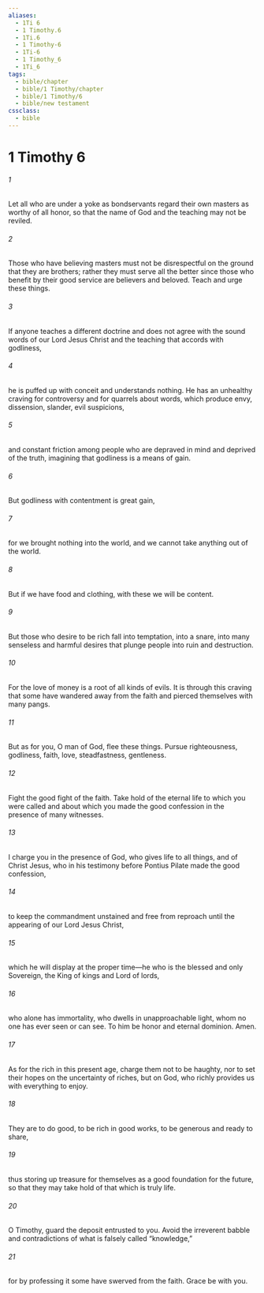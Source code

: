 ```yaml
---
aliases:
  - 1Ti 6
  - 1 Timothy.6
  - 1Ti.6
  - 1 Timothy-6
  - 1Ti-6
  - 1 Timothy_6
  - 1Ti_6
tags:
  - bible/chapter
  - bible/1 Timothy/chapter
  - bible/1 Timothy/6
  - bible/new testament
cssclass:
  - bible
---
```


# 1 Timothy 6

###### 1
Let all who are under a yoke as bondservants regard their own masters as worthy of all honor, so that the name of God and the teaching may not be reviled.
###### 2
Those who have believing masters must not be disrespectful on the ground that they are brothers; rather they must serve all the better since those who benefit by their good service are believers and beloved.   Teach and urge these things.
###### 3
If anyone teaches a different doctrine and does not agree with the sound words of our Lord Jesus Christ and the teaching that accords with godliness,
###### 4
he is puffed up with conceit and understands nothing. He has an unhealthy craving for controversy and for quarrels about words, which produce envy, dissension, slander, evil suspicions,
###### 5
and constant friction among people who are depraved in mind and deprived of the truth, imagining that godliness is a means of gain.
###### 6
But godliness with contentment is great gain,
###### 7
for we brought nothing into the world, and we cannot take anything out of the world.
###### 8
But if we have food and clothing, with these we will be content.
###### 9
But those who desire to be rich fall into temptation, into a snare, into many senseless and harmful desires that plunge people into ruin and destruction.
###### 10
For the love of money is a root of all kinds of evils. It is through this craving that some have wandered away from the faith and pierced themselves with many pangs.
###### 11
But as for you, O man of God, flee these things. Pursue righteousness, godliness, faith, love, steadfastness, gentleness.
###### 12
Fight the good fight of the faith. Take hold of the eternal life to which you were called and about which you made the good confession in the presence of many witnesses.
###### 13
I charge you in the presence of God, who gives life to all things, and of Christ Jesus, who in his testimony before Pontius Pilate made the good confession,
###### 14
to keep the commandment unstained and free from reproach until the appearing of our Lord Jesus Christ,
###### 15
which he will display at the proper time—he who is the blessed and only Sovereign, the King of kings and Lord of lords,
###### 16
who alone has immortality, who dwells in unapproachable light, whom no one has ever seen or can see. To him be honor and eternal dominion. Amen.
###### 17
As for the rich in this present age, charge them not to be haughty, nor to set their hopes on the uncertainty of riches, but on God, who richly provides us with everything to enjoy.
###### 18
They are to do good, to be rich in good works, to be generous and ready to share,
###### 19
thus storing up treasure for themselves as a good foundation for the future, so that they may take hold of that which is truly life.
###### 20
O Timothy, guard the deposit entrusted to you. Avoid the irreverent babble and contradictions of what is falsely called “knowledge,”
###### 21
for by professing it some have swerved from the faith.   Grace be with you.


